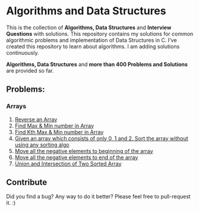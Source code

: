# Algorithms and Data Structures

This is the collection of **Algorithms, Data Structures** and **Interview Questions** with solutions.
This repository contains my solutions for common algorithmic problems and implementation of Data Structures in C.
I've created this repository to learn about algorithms. I am adding solutions continuously. 


**Algorithms,  Data Structures** and **more than 400 Problems and Solutions** are provided so far.

## Problems:
  
### Arrays
1) [Reverse an Array](https://github.com/lakshaygoyal425/DS-Algorithmic-Questions/blob/main/Reverse%20Array.cpp)
2) [Find Max & Min number in Array](https://github.com/lakshaygoyal425/DS-Algorithmic-Questions/blob/main/Max%20Min%20in%20Array.cpp)
3) [Find Kth Max & Min number in Array](https://github.com/lakshaygoyal425/DS-Algorithmic-Questions/blob/main/Max%20Min%20kth%20in%20Array.cpp)
4) [Given an array which consists of only 0, 1 and 2. Sort the array without using any sorting algo](https://github.com/lakshaygoyal425/DS-Algorithmic-Questions/blob/main/Sort%20of%20an%20Array%200%2C1%2C2.cpp)
5) [Move all the negative elements to beginning of the array](https://github.com/lakshaygoyal425/DS-Algorithmic-Questions/blob/main/Move%20negative%20elements%20to%20beginning.cpp)
6) [Move all the negative elements to end of the array](https://github.com/lakshaygoyal425/DS-Algorithmic-Questions/blob/main/Move%20negative%20elements%20to%20end.cpp)
7) [Union and Intersection of Two Sorted Array]()




## Contribute

Did you find a bug? Any way to do it better? Please feel free to pull-request it. :)
